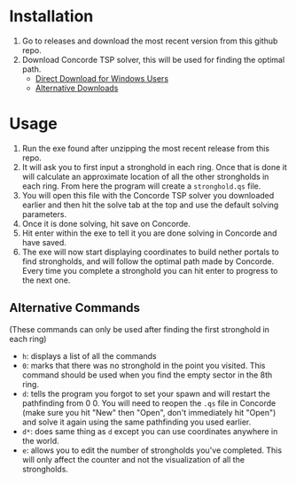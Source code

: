 # Installation
1. Go to releases and download the most recent version from this github repo.
2. Download Concorde TSP solver, this will be used for finding the optimal path.
   - [Direct Download for Windows Users](https://www.math.uwaterloo.ca/tsp/concorde/downloads/codes/win/concorde1.1.exe)
   - [Alternative Downloads](https://www.math.uwaterloo.ca/tsp/concorde/downloads/downloads.htm)

# Usage
1. Run the exe found after unzipping the most recent release from this repo. 
2. It will ask you to first input a stronghold in each ring. Once that is done it will calculate an approximate location of all the other strongholds in each ring. From here the program will create a `stronghold.qs` file. 
3. You will open this file with the Concorde TSP solver you downloaded earlier and then hit the solve tab at the top and use the default solving parameters. 
4. Once it is done solving, hit save on Concorde.
5. Hit enter within the exe to tell it you are done solving in Concorde and have saved. 
6. The exe will now start displaying coordinates to build nether portals to find strongholds, and will follow the optimal path made by Concorde. Every time you complete a stronghold you can hit enter to progress to the next one. 

## Alternative Commands
(These commands can only be used after finding the first stronghold in each ring)
- `h`: displays a list of all the commands
- `0`: marks that there was no stronghold in the point you visited. This command should be used when you find the empty sector in the 8th ring.
- `d`: tells the program you forgot to set your spawn and will restart the pathfinding from 0 0. You will need to reopen the `.qs` file in Concorde (make sure you hit "New" then "Open", don't immediately hit "Open") and solve it again using the same pathfinding you used earlier.
- `d*`: does same thing as `d` except you can use coordinates anywhere in the world.
- `e`: allows you to edit the number of strongholds you've completed. This will only affect the counter and not the visualization of all the strongholds.
